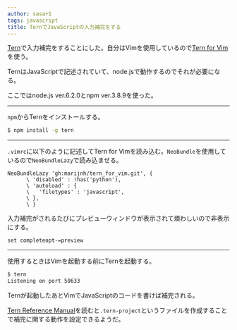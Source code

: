 ```yaml
---
author: sasa+1
tags: javascript
title: TernでJavaScriptの入力補完をする
---
```

[Tern](http://ternjs.net/)で入力補完をすることにした。自分はVimを使用しているので[Tern for Vim](https://github.com/ternjs/tern_for_vim)を使う。

TernはJavaScriptで記述されていて、node.jsで動作するのでそれが必要になる。

ここではnode.js ver.6.2.0とnpm ver.3.8.9を使った。

---

`npm`からTernをインストールする。

```sh
$ npm install -g tern
```

---

`.vimrc`に以下のように記述してTern for Vimを読み込む。`NeoBundle`を使用しているので`NeoBundleLazy`で読み込ませる。

```vim
NeoBundleLazy 'gh:marijnh/tern_for_vim.git', {
      \ 'disabled' : !has('python'),
      \ 'autoload' : {
      \   'filetypes' : 'javascript',
      \ },
      \ }
```

入力補完がされるたびにプレビューウィンドウが表示されて煩わしいので非表示にする。

```vim
set completeopt-=preview
```

---

使用するときはVimを起動する前にTernを起動する。

```sh
$ tern
Listening on port 50633
```

Ternが起動したあとVimでJavaScriptのコードを書けば補完される。

[Tern Reference Manual](http://ternjs.net/doc/manual.html)を読むと`.tern-project`というファイルを作成することで補完に関する動作を設定できるようだ。
